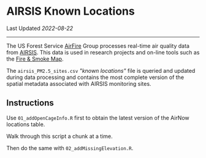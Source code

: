 
# AIRSIS Known Locations

Last Updated _2022-08-22_

---- 

The US Forest Service [AirFire](https://portal.airfire.org) Group processes
real-time air quality data from [AIRSIS](http://<provider>.airsis.com/). This 
data is used in research projects and on-line tools such as the 
[Fire & Smoke Map](https://fire.airnow.gov).

The `airsis_PM2.5_sites.csv` _"known locations"_ file is queried and updated
during data processing and contains the most complete version of the spatial 
metadata associated with AIRSIS monitoring sites.

## Instructions

Use `01_addOpenCageInfo.R` first to obtain the latest version of the AirNow 
locations table.

Walk through this script a chunk at a time.

Then do the same with `02_addMissingElevation.R`.


